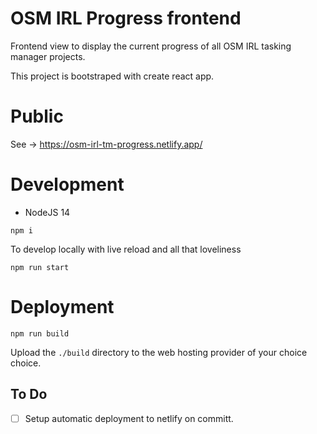 # OSM IRL Progress frontend

Frontend view to display the current progress of all OSM IRL tasking manager projects.

This project is bootstraped with create react app.

# Public

See -> https://osm-irl-tm-progress.netlify.app/

# Development

- NodeJS 14

```
npm i
```

To develop locally with live reload and all that loveliness

```
npm run start
```

# Deployment

```
npm run build
```

Upload the `./build` directory to the web hosting provider of your choice choice.

## To Do

- [ ] Setup automatic deployment to netlify on committ.